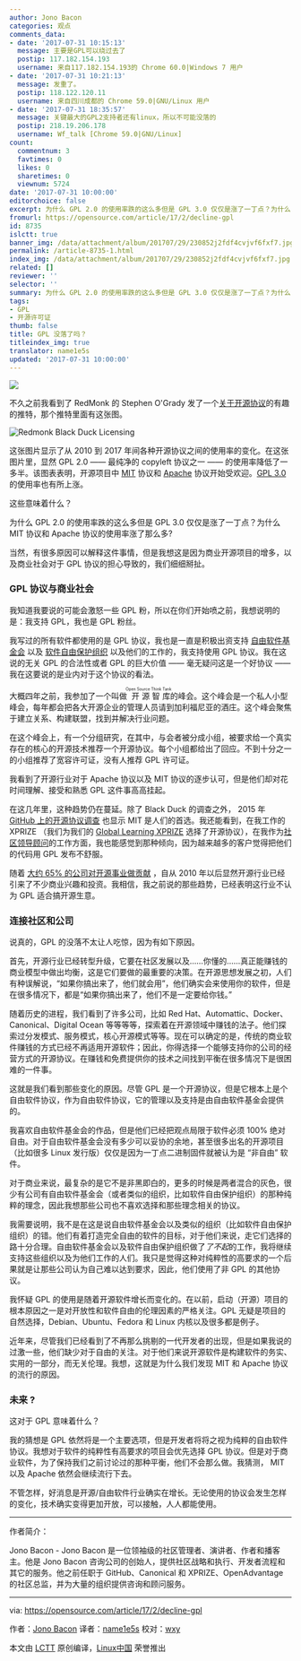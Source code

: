 ```yaml
---
author: Jono Bacon
categories: 观点
comments_data:
- date: '2017-07-31 10:15:13'
  message: 主要是GPL可以绕过去了
  postip: 117.182.154.193
  username: 来自117.182.154.193的 Chrome 60.0|Windows 7 用户
- date: '2017-07-31 10:21:13'
  message: 发重了。
  postip: 118.122.120.11
  username: 来自四川成都的 Chrome 59.0|GNU/Linux 用户
- date: '2017-07-31 18:35:57'
  message: 关键最大的GPL2支持者还有linux，所以不可能没落的
  postip: 218.19.206.178
  username: Wf_talk [Chrome 59.0|GNU/Linux]
count:
  commentnum: 3
  favtimes: 0
  likes: 0
  sharetimes: 0
  viewnum: 5724
date: '2017-07-31 10:00:00'
editorchoice: false
excerpt: 为什么 GPL 2.0 的使用率跌的这么多但是 GPL 3.0 仅仅是涨了一丁点？为什么 MIT 协议和 Apache 协议的使用率涨了那么多?
fromurl: https://opensource.com/article/17/2/decline-gpl
id: 8735
islctt: true
banner_img: /data/attachment/album/201707/29/230852j2fdf4cvjvf6fxf7.jpg
permalink: /article-8735-1.html
index_img: /data/attachment/album/201707/29/230852j2fdf4cvjvf6fxf7.jpg.thumb.jpg
related: []
reviewer: ''
selector: ''
summary: 为什么 GPL 2.0 的使用率跌的这么多但是 GPL 3.0 仅仅是涨了一丁点？为什么 MIT 协议和 Apache 协议的使用率涨了那么多?
tags:
- GPL
- 开源许可证
thumb: false
title: GPL 没落了吗？
titleindex_img: true
translator: name1e5s
updated: '2017-07-31 10:00:00'
---
```


![](/data/attachment/album/201707/29/230852j2fdf4cvjvf6fxf7.jpg)


不久之前我看到了 RedMonk 的 Stephen O'Grady 发了一个[关于开源协议](https://twitter.com/sogrady/status/820001441733607424)的有趣的推特，那个推特里面有这张图。


![Redmonk Black Duck Licensing](/data/attachment/album/201707/29/230908krkkt282kc031p3b.png "Redmonk Black Duck Licensing")


这张图片显示了从 2010 到 2017 年间各种开源协议之间的使用率的变化。在这张图片里，显然 GPL 2.0 —— 最纯净的 copyleft 协议之一 —— 的使用率降低了一多半。该图表表明，开源项目中 [MIT](https://opensource.org/licenses/MIT) 协议和 [Apache](http://apache.org/licenses/) 协议开始受欢迎。[GPL 3.0](https://www.gnu.org/licenses/gpl-3.0.en.html) 的使用率也有所上涨。


这些意味着什么？


为什么 GPL 2.0 的使用率跌的这么多但是 GPL 3.0 仅仅是涨了一丁点？为什么 MIT 协议和 Apache 协议的使用率涨了那么多?


当然，有很多原因可以解释这件事情，但是我想这是因为商业开源项目的增多，以及商业社会对于 GPL 协议的担心导致的，我们细细掰扯。


### GPL 协议与商业社会


我知道我要说的可能会激怒一些 GPL 粉，所以在你们开始喷之前，我想说明的是：我支持 GPL，我也是 GPL 粉丝。


我写过的所有软件都使用的是 GPL 协议，我也是一直是积极出资支持 [自由软件基金会](http://www.fsf.org/) 以及 [软件自由保护组织](https://sfconservancy.org/) 以及他们的工作的，我支持使用 GPL 协议。我在这说的无关 GPL 的合法性或者 GPL 的巨大价值 —— 毫无疑问这是一个好协议 —— 我在这要说的是业内对于这个协议的看法。


大概四年之前，我参加了一个叫做<ruby> 开源智库 <rt>  Open Source Think Tank </rt></ruby>的峰会。这个峰会是一个私人小型峰会，每年都会把各大开源企业的管理人员请到加利福尼亚的酒庄。这个峰会聚焦于建立关系、构建联盟，找到并解决行业问题。


在这个峰会上，有一个分组研究，在其中，与会者被分成小组，被要求给一个真实存在的核心的开源技术推荐一个开源协议。每个小组都给出了回应。不到十分之一的小组推荐了宽容许可证，没有人推荐 GPL 许可证。


我看到了开源行业对于 Apache 协议以及 MIT 协议的逐步认可，但是他们却对花时间理解、接受和熟悉 GPL 这件事高高挂起。


在这几年里，这种趋势仍在蔓延。除了 Black Duck 的调查之外， 2015 年 [GitHub 上的开源协议调查](https://github.com/blog/1964-open-source-license-usage-on-github-com) 也显示 MIT 是人们的首选。我还能看到，在我工作的 XPRIZE （我们为我们的 [Global Learning XPRIZE](http://learning.xprize.org/) 选择了开源协议），在我作为[社区领导顾问](http://www.jonobacon.org/consulting)的工作方面，我也能感觉到那种倾向，因为越来越多的客户觉得把他们的代码用 GPL 发布不舒服。


随着 [大约 65% 的公司对开源事业做贡献](https://opensource.com/business/16/5/2016-future-open-source-survey) ，自从 2010 年以后显然开源行业已经引来了不少商业兴趣和投资。我相信，我之前说的那些趋势，已经表明这行业不认为 GPL 适合搞开源生意。


### 连接社区和公司


说真的，GPL 的没落不太让人吃惊，因为有如下原因。


首先，开源行业已经转型升级，它要在社区发展以及……你懂的……真正能赚钱的商业模型中做出均衡，这是它们要做的最重要的决策。在开源思想发展之初，人们有种误解说，“如果你搞出来了，他们就会用”，他们确实会来使用你的软件，但是在很多情况下，都是“如果你搞出来了，他们不是一定要给你钱。”


随着历史的进程，我们看到了许多公司，比如 Red Hat、Automattic、Docker、Canonical、Digital Ocean 等等等等，探索着在开源领域中赚钱的法子。他们探索过分发模式、服务模式，核心开源模式等等。现在可以确定的是，传统的商业软件赚钱的方式已经不再适用开源软件；因此，你得选择一个能够支持你的公司的经营方式的开源协议。在赚钱和免费提供你的技术之间找到平衡在很多情况下是很困难的一件事。


这就是我们看到那些变化的原因。尽管 GPL 是一个开源协议，但是它根本上是个自由软件协议，作为自由软件协议，它的管理以及支持是由自由软件基金会提供的。


我喜欢自由软件基金会的作品，但是他们已经把观点局限于软件必须 100% 绝对自由。对于自由软件基金会没有多少可以妥协的余地，甚至很多出名的开源项目（比如很多 Linux 发行版）仅仅是因为一丁点二进制固件就被认为是 “非自由” 软件。


对于商业来说，最复杂的是它不是非黑即白的，更多的时候是两者混合的灰色，很少有公司有自由软件基金会（或者类似的组织，比如软件自由保护组织）的那种纯粹的理念，因此我想那些公司也不喜欢选择和那些理念相关的协议。


我需要说明，我不是在这是说自由软件基金会以及类似的组织（比如软件自由保护组织）的错。他们有着打造完全自由的软件的目标，对于他们来说，走它们选择的路十分合理。自由软件基金会以及软件自由保护组织做了*了不起*的工作，我将继续支持这些组织以及为他们工作的人们。我只是觉得这种对纯粹性的高要求的一个后果就是让那些公司认为自己难以达到要求，因此，他们使用了非 GPL 的其他协议。


我怀疑 GPL 的使用是随着开源软件增长而变化的。在以前，启动（开源）项目的根本原因之一是对开放性和软件自由的伦理因素的严格关注。GPL 无疑是项目的自然选择，Debian、Ubuntu、Fedora 和 Linux 内核以及很多都是例子。


近年来，尽管我们已经看到了不再那么挑剔的一代开发者的出现，但是如果我说的过激一些，他们缺少对于自由的关注。对于他们来说开源软件是构建软件的务实、实用的一部分，而无关伦理。我想，这就是为什么我们发现 MIT 和 Apache 协议的流行的原因。


### 未来 ?


这对于 GPL 意味着什么？


我的猜想是 GPL 依然将是一个主要选项，但是开发者将将之视为纯粹的自由软件协议。我想对于软件的纯粹性有高要求的项目会优先选择 GPL 协议。但是对于商业软件，为了保持我们之前讨论过的那种平衡，他们不会那么做。我猜测， MIT 以及 Apache 依然会继续流行下去。


不管怎样，好消息是开源/自由软件行业确实在增长。无论使用的协议会发生怎样的变化，技术确实变得更加开放，可以接触，人人都能使用。




---


作者简介：


Jono Bacon - Jono Bacon 是一位领袖级的社区管理者、演讲者、作者和播客主。他是 Jono Bacon 咨询公司的创始人，提供社区战略和执行、开发者流程和其它的服务。他之前任职于 GitHub、Canonical 和 XPRIZE、OpenAdvantage 的社区总监，并为大量的组织提供咨询和顾问服务。




---


via: <https://opensource.com/article/17/2/decline-gpl>


作者：[Jono Bacon](https://opensource.com/users/jonobacon) 译者：[name1e5s](https://github.com/name1e5s) 校对：[wxy](https://github.com/wxy)


本文由 [LCTT](https://github.com/LCTT/TranslateProject) 原创编译，[Linux中国](https://linux.cn/) 荣誉推出